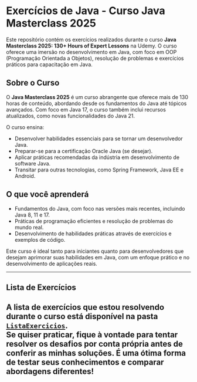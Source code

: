 # Exercícios de Java - Curso Java Masterclass 2025

Este repositório contém os exercícios realizados durante o curso **Java Masterclass 2025: 130+ Hours of Expert Lessons** na Udemy. O curso oferece uma imersão no desenvolvimento em Java, com foco em OOP (Programação Orientada a Objetos), resolução de problemas e exercícios práticos para capacitação em Java.

## Sobre o Curso

O **Java Masterclass 2025** é um curso abrangente que oferece mais de 130 horas de conteúdo, abordando desde os fundamentos do Java até tópicos avançados. Com foco em Java 17, o curso também inclui recursos atualizados, como novas funcionalidades do Java 21.

O curso ensina:
- Desenvolver habilidades essenciais para se tornar um desenvolvedor Java.
- Preparar-se para a certificação Oracle Java (se desejar).
- Aplicar práticas recomendadas da indústria em desenvolvimento de software Java.
- Transitar para outras tecnologias, como Spring Framework, Java EE e Android.

## O que você aprenderá

- Fundamentos do Java, com foco nas versões mais recentes, incluindo Java 8, 11 e 17.
- Práticas de programação eficientes e resolução de problemas do mundo real.
- Desenvolvimento de habilidades práticas através de exercícios e exemplos de código.

Este curso é ideal tanto para iniciantes quanto para desenvolvedores que desejam aprimorar suas habilidades em Java, com um enfoque prático e no desenvolvimento de aplicações reais.

---
## Lista de Exercícios

A lista de exercícios que estou resolvendo durante o curso está disponível na pasta [`ListaExercicios`](./ListaExercicios).  
Se quiser praticar, fique à vontade para tentar resolver os desafios por conta própria antes de conferir as minhas soluções. É uma ótima forma de testar seus conhecimentos e comparar abordagens diferentes!
---
